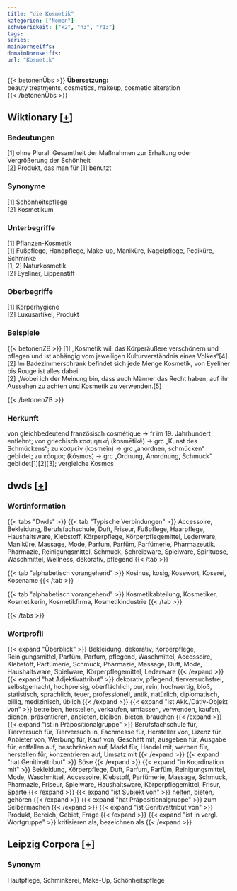 ```yaml
---
title: "die Kosmetik"
kategorien: ["Nomen"]
schwierigkeit: ["k2", "h3", "r13"]
tags:
series:
mainDornseiffs:
domainDornseiffs:
url: "Kosmetik"
---
```


{{< betonenÜbs >}}
**Übersetzung:**  
beauty treatments, cosmetics, makeup, cosmetic alteration  
{{< /betonenÜbs >}}

## Wiktionary [[+](https://de.wiktionary.org/wiki/Kosmetik)]

### Bedeutungen
[1] ohne Plural: Gesamtheit der Maßnahmen zur Erhaltung oder Vergrößerung der Schönheit  
[2] Produkt, das man für [1] benutzt  

### Synonyme
[1] Schönheitspflege  
[2] Kosmetikum  

### Unterbegriffe
[1] Pflanzen-Kosmetik  
[1] Fußpflege, Handpflege, Make-up, Maniküre, Nagelpflege, Pediküre, Schminke  
[1, 2] Naturkosmetik  
[2] Eyeliner, Lippenstift  

### Oberbegriffe
[1] Körperhygiene  
[2] Luxusartikel, Produkt  

### Beispiele
{{< betonenZB >}}
[1] „Kosmetik will das Körperäußere verschönern und pflegen und ist abhängig vom jeweiligen Kulturverständnis eines Volkes“[4]  
[2] Im Badezimmerschrank befindet sich jede Menge Kosmetik, von Eyeliner bis Rouge ist alles dabei.  
[2] „Wobei ich der Meinung bin, dass auch Männer das Recht haben, auf ihr Aussehen zu achten und Kosmetik zu verwenden.[5]  

{{< /betonenZB >}}
### Herkunft
von gleichbedeutend französisch cosmétique → fr im 19. Jahrhundert entlehnt; von griechisch κοσμητική (kosmētikḕ) → grc „Kunst des Schmückens“; zu κοσμεῖν (kosmeĩn) → grc „anordnen, schmücken“ gebildet; zu κόσμος (kósmos) → grc  „Ordnung, Anordnung, Schmuck“ gebildet[1][2][3]; vergleiche Kosmos  



## dwds [[+](https://www.dwds.de/wb/Kosmetik)]

### Wortinformation
{{< tabs "Dwds" >}}
{{< tab "Typische Verbindungen" >}}
Accessoire, Bekleidung, Berufsfachschule, Duft, Friseur, Fußpflege, Haarpflege, Haushaltsware, Klebstoff, Körperpflege, Körperpflegemittel, Lederware, Maniküre, Massage, Mode, Parfum, Parfüm, Parfümerie, Pharmazeutik, Pharmazie, Reinigungsmittel, Schmuck, Schreibware, Spielware, Spirituose, Waschmittel, Wellness, dekorativ, pflegend
{{< /tab >}}

{{< tab "alphabetisch vorangehend" >}}
Kosinus, kosig, Kosewort, Koserei, Kosename
{{< /tab >}}

{{< tab "alphabetisch vorangehend" >}}
Kosmetikabteilung, Kosmetiker, Kosmetikerin, Kosmetikfirma, Kosmetikindustrie
{{< /tab >}}

{{< /tabs >}}

### Wortprofil
{{< expand "Überblick" >}} Bekleidung, dekorativ, Körperpflege, Reinigungsmittel, Parfüm, Parfum, pflegend, Waschmittel, Accessoire, Klebstoff, Parfümerie, Schmuck, Pharmazie, Massage, Duft, Mode, Haushaltsware, Spielware, Körperpflegemittel, Lederware {{< /expand >}}
{{< expand "hat Adjektivattribut" >}} dekorativ, pflegend, tierversuchsfrei, selbstgemacht, hochpreisig, oberflächlich, pur, rein, hochwertig, bloß, statistisch, sprachlich, teuer, professionell, antik, natürlich, diplomatisch, billig, medizinisch, üblich {{< /expand >}}
{{< expand "ist Akk./Dativ-Objekt von" >}} betreiben, herstellen, verkaufen, umfassen, verwenden, kaufen, dienen, präsentieren, anbieten, bleiben, bieten, brauchen {{< /expand >}}
{{< expand "ist in Präpositionalgruppe" >}} Berufsfachschule für, Tierversuch für, Tierversuch in, Fachmesse für, Hersteller von, Lizenz für, Anbieter von, Werbung für, Kauf von, Geschäft mit, ausgeben für, Ausgabe für, entfallen auf, beschränken auf, Markt für, Handel mit, werben für, herstellen für, konzentrieren auf, Umsatz mit {{< /expand >}}
{{< expand "hat Genitivattribut" >}} Böse {{< /expand >}}
{{< expand "in Koordination mit" >}} Bekleidung, Körperpflege, Duft, Parfum, Parfüm, Reinigungsmittel, Mode, Waschmittel, Accessoire, Klebstoff, Parfümerie, Massage, Schmuck, Pharmazie, Friseur, Spielware, Haushaltsware, Körperpflegemittel, Frisur, Sparte {{< /expand >}}
{{< expand "ist Subjekt von" >}} helfen, bieten, gehören {{< /expand >}}
{{< expand "hat Präpositionalgruppe" >}} zum Selbermachen {{< /expand >}}
{{< expand "ist Genitivattribut von" >}} Produkt, Bereich, Gebiet, Frage {{< /expand >}}
{{< expand "ist in vergl. Wortgruppe" >}} kritisieren als, bezeichnen als {{< /expand >}}

## Leipzig Corpora [[+](https://corpora.uni-leipzig.de/en/res?word=Kosmetik&corpusId=deu_newscrawl-public_2018)]


### Synonym
Hautpflege, Schminkerei, Make-Up, Schönheitspflege

